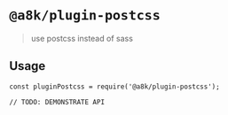 # `@a8k/plugin-postcss`

> use postcss instead of sass

## Usage

```
const pluginPostcss = require('@a8k/plugin-postcss');

// TODO: DEMONSTRATE API
```

